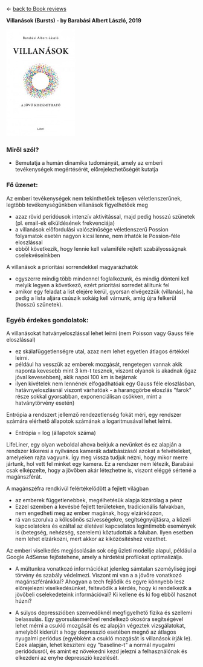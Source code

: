 &leftarrow; [back to Book reviews](index.md)

**Villanások (Bursts) - by Barabási Albert László, 2019**

![alt text](villanasok.jpg "Cover")

### Miről szól?
* Bemutatja a humán dinamika tudományát, amely az emberi tevékenységek megértésérét, előrejelezhetőségét kutatja

### Fő üzenet:

Az emberi tevékenységek nem tekinthetőek teljesen véletlenszerűnek, legtöbb tevékenységünkben villanások figyelhetőek meg
* azaz rövid peridóusok intenzív aktivitással, majd pedig hosszú szünetek (pl. email-ek elküldésének frekvenciája)
* a villanások előfordulási valószínűsége véletlenszerű Possion folyamatok esetén nagyon kicsi lenne, nem írhatók le Possion-féle eloszlással 
* ebből következik, hogy lennie kell valamiféle rejtett szabályosságnak cselekvéseinkben

A villanások a prioritási sorrendekkel magyarázhatók 
* egyszerre mindig több mindennel foglalkozunk, és mindig dönteni kell melyik legyen a következő, ezért prioritási sorredet állítunk fel
* amikor egy feladat a list elejére kerül, gyorsan elvégezzük (villanás), ha pedig a lista aljára csúszik sokáig kell várnunk, amíg újra felkerül (hosszú szünetek).
  
### Egyéb érdekes gondolatok:

A villanásokat hatványeloszlással lehet leírni (nem Poisson vagy Gauss féle eloszlással) 
* ez skálafüggetlenségre utal, azaz nem lehet egyetlen átlagos értékkel leírni. 
* például ha vesszük az emberek mozgását, rengetegen vannak akik naponta kevesebb mint 3 km-t tesznek, viszont olyanok is akadnak (igaz jóval kevesebben), akik napoi 100 km is bejárnak
* ilyen kivételek nem lennének elfogadhatóak egy Gauss féle eloszlásban, hatávnyeloszlásnál viszont várhatóak - a haranggörbe eloszlás "farok" része sokkal gyorsabban, exponenciálisan csökken, mint a hatványtörvény esetén)
 
Entrópia a rendszert jellemző rendezetlenség fokát méri, egy rendszer számára elérhető állapotok számának a logaritmusával lehet leírni. 
* Entrópia = log (állapotok száma)

LifeLiner, egy olyan weboldal ahova beírjuk a nevünket és ez alapján a rendszer kikeresi a nyilvános kamerák adatbásizásól azokat a felvételeket, amelyeken rajta vagyunk. Így meg vissza tudjuk nézni, hogy mikor merre jártunk, hol vett fel minket egy kamera. Ez a rendszer nem létezik, Barabási csak elképzelte, hogy a jövőben akár létezhetne is, viszont eléggé sértené a magánszférát.
  
A magánszéfra rendkívül felértékelődött a fejlett világban
* az emberek függetlenebbek, megélhetésük alapja kizárólag a pénz
* Ezzel szemben a kevésbé fejlett területeken, tradicionális falvakban, nem engedheti meg az ember magának, hogy elzárkózzon, 
* rá van szorulva a kölcsönös szívességekre, segítségnyújtásra, a közeli kapcsolatokra és ezáltal az életével kapcsolatos legintimebb események is (betegség, nehézség, szerelem) köztudottak a faluban. Ilyen esetben nem lehet elzárkozni, mert akkor az kiközösítéshez vezethet.
  
Az emberi viselkedés megjósolásán sok cég üzleti modellje alapul, például a Google AdSense fejőstehene, amely a hirdetési profilokat optimalizálja.

* A múltunkra vonatkozó információkat jelenleg sámtalan szeméyliség jogi törvény és szabály védelmezi. Viszont mi van a a jövőre vonatkozó magánszféránkkal? Ahogyan a tech fejlődik és egyre könnyebb lesz előrejelezni viselkedésünket, feltevődik a kérdés, hogy ki rendelkezik a jövőbeli cselekedeteink információval? Ki kellene és ki fog ebből hasznot húzni?

* A súlyos depresszióben szenvedőknél megfigyelhető fizika és szellemi belassulás. Egy gyorsulásmérővel rendelkező okosóra segítségével lehet mérni a csukló mozgását és ez alapján végeztek vizsgálatokat, amelyből kiderült a hogy depresszió esetében megnő az átlagos nyugalmi periódus (egyébként a csukló mozgását is villanások írják le). Ezek alapján, lehet készíteni egy "baseline-t" a normál nyugalmi peridódusról, és amint ez növekedni kezd jelezni a felhasználónak és elkezdeni az enyhe depresszió kezelését.
